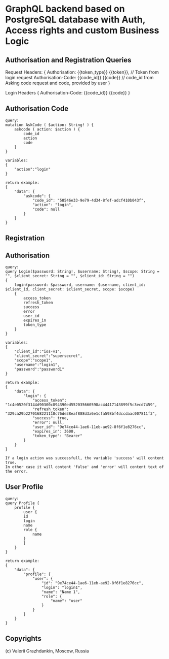 # GraphQL backend based on PostgreSQL database with Auth, Access rights and custom Business Logic

## Authorisation and Registration Queries


Request Headers:
{
    Authorisation: {{token_type}} {{token}},    // Token from login request
    Authorisation-Code: {{code_id}} {{code}}    // code_id from Asking code request and code, provided by user
}

Login Headers
{
    Authorisation-Code: {{code_id}} {{code}}
}


## Authorisation Code

    query:
    mutation AskCode ( $action: String! ) {
        askcode ( action: $action ) {
            code_id
            action
            code
        }
    }

    variables:
    {
        "action":"login"
    }

    return example:
    {
        "data": {
            "askcode": {
                "code_id": "58546e33-9e79-4d34-8fef-adcf410b043f",
                "action": "login",
                "code": null
            }
        }
    }

## Registration



## Authorisation

    query:
    query Login($password: String!, $username: String!, $scope: String = "", $client_secret: String = "", $client_id: String = "") 
    {
        login(password: $password, username: $username, client_id: $client_id, client_secret: $client_secret, scope: $scope) 
        {
            access_token
            refresh_token
            success
            error
            user_id
            expires_in
            token_type
        }
    }

    variables:
    {
        "client_id":"ios-v1",
        "client_secret":"supersecret",
        "scope":"scope1",
        "username":"login1",
        "password":"password1"
    }

    return example:
    {
        "data": {
            "login": {
                "access_token": "1c4e0520f3144d90300c894390ed552035660598ac44417143899f5c3ecd7459",
                "refresh_token": "329ca29b2270168221118c76de38eaf888d3a6e1cfa598bf4dccdaac007811f3",
                "success": true,
                "error": null,
                "user_id": "9e74ce44-1ae6-11eb-ae92-8f6f1e8276cc",
                "expires_in": 3600,
                "token_type": "Bearer"
            }
        }
    }

    If a login action was successfull, the variable 'success' will content true.
    In other case it will content 'false' and 'error' will content text of the error. 
    
## User Profile

    query:
    query Profile {
        profile {
            user {
            id
            login
            name
            role {
                name
            }
            }
        }
    }

    return example:
    {
        "data": {
            "profile": {
                "user": {
                    "id": "9e74ce44-1ae6-11eb-ae92-8f6f1e8276cc",
                    "login": "login1",
                    "name": "Name 1",
                    "role": {
                        "name": "user"
                    }
                }
            }
        }
    }

## Copyrights

(c) Valerii Grazhdankin, Moscow, Russia